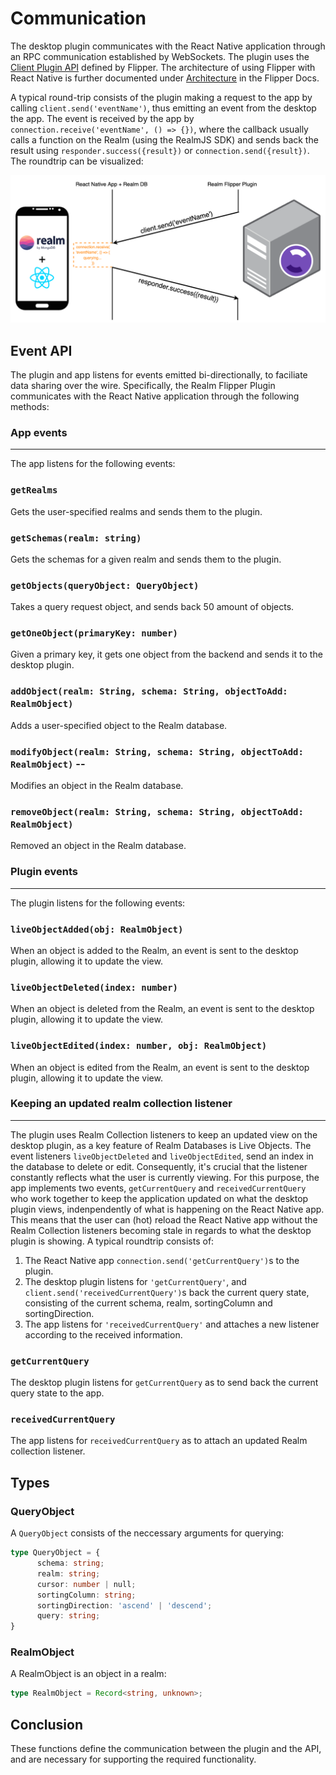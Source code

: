 # Communication
The desktop plugin communicates with the React Native application through an RPC communication established by WebSockets. The plugin uses the [Client Plugin API](https://fbflipper.com/docs/extending/create-plugin/) defined by Flipper. The architecture of using Flipper with React Native is further documented under [Architecture](https://fbflipper.com/docs/extending/arch/) in the Flipper Docs.

A typical round-trip consists of the plugin making a request to the app by calling `client.send('eventName')`, thus emitting an event from the desktop the app. The event is received by the app by `connection.receive('eventName', () => {})`, where the callback usually calls a function on the Realm (using the RealmJS SDK) and sends back the result using `responder.success({result})` or `connection.send({result})`. The roundtrip can be visualized:

![A diagram of the Realm Flipper Plugin communication archictecture](/realmFlipperPlugin/communicationDiagram.png "Realm Flipper Plugin communication archictecture")
## Event API
The plugin and app listens for events emitted bi-directionally, to faciliate data sharing over the wire. Specifically, the Realm Flipper Plugin communicates with the React Native application through the following methods:

### App events
___
The app listens for the following events:

### `getRealms`

Gets the user-specified realms and sends them to the plugin.

### `getSchemas(realm: string)`

Gets the schemas for a given realm and sends them to the plugin.
### `getObjects(queryObject: QueryObject)`

Takes a query request object, and sends back 50 amount of objects. 
### `getOneObject(primaryKey: number)`
Given a primary key, it gets one object from the backend and sends it to the desktop plugin.
### `addObject(realm: String, schema: String, objectToAdd: RealmObject)`
Adds a user-specified object to the Realm database.
### `modifyObject(realm: String, schema: String, objectToAdd: RealmObject)` -- 
Modifies an object in the Realm database.
### `removeObject(realm: String, schema: String, objectToAdd: RealmObject)`
Removed an object in the Realm database.
### Plugin events
---
The plugin listens for the following events:

### `liveObjectAdded(obj: RealmObject)`

When an object is added to the Realm, an event is sent to the desktop plugin, allowing it to update the view.

### `liveObjectDeleted(index: number)`

When an object is deleted from the Realm, an event is sent to the desktop plugin, allowing it to update the view.

### `liveObjectEdited(index: number, obj: RealmObject)`

When an object is edited from the Realm, an event is sent to the desktop plugin, allowing it to update the view.

### Keeping an updated realm collection listener
---
The plugin uses Realm Collection listeners to keep an updated view on the desktop plugin, as a key feature of Realm Databases is Live Objects. The event listeners `liveObjectDeleted` and `liveObjectEdited`, send an index in the database to delete or edit. Consequently, it's crucial that the listener constantly reflects what the user is currently viewing. For this purpose, the app implements two events, `getCurrentQuery` and `receivedCurrentQuery` who work together to keep the application updated on what the desktop plugin views, indenpendently of what is happening on the React Native app. This means that the user can (hot) reload the React Native app without the Realm Collection listeners becoming stale in regards to what the desktop plugin is showing. A typical roundtrip consists of:

1. The React Native app `connection.send('getCurrentQuery')`s to the plugin.
2. The desktop plugin listens for `'getCurrentQuery'`, and `client.send('receivedCurrentQuery')`s back the current query state, consisting of the current schema, realm, sortingColumn and sortingDirection.
3. The app listens for `'receivedCurrentQuery'` and attaches a new listener according to the received information.
### `getCurrentQuery`
The desktop plugin listens for `getCurrentQuery` as to send back the current query state to the app.
### `receivedCurrentQuery`
The app listens for `receivedCurrentQuery` as to attach an updated Realm collection listener.


## Types

### QueryObject
A `QueryObject` consists of the neccessary arguments for querying:
```ts
type QueryObject = {
      schema: string;
      realm: string;
      cursor: number | null;
      sortingColumn: string;
      sortingDirection: 'ascend' | 'descend';
      query: string;
}
```

### RealmObject
A RealmObject is an object in a realm:
```ts
type RealmObject = Record<string, unknown>;
```
## Conclusion
These functions define the communication between the plugin and the API, and are necessary for supporting the required functionality.
